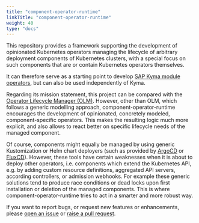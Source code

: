 ```yaml
---
title: "component-operator-runtime"
linkTitle: "component-operator-runtime"
weight: 40
type: "docs"
---
```


This repository provides a framework supporting the development of opinionated Kubernetes operators
managing the lifecycle of arbitrary deployment components of Kubernetes clusters, with a special focus
on such components that are or contain Kubernetes operators themselves.

It can therefore serve as a starting point to develop [SAP Kyma module operators](https://github.com/kyma-project/template-operator),
but can also be used independently of Kyma.

Regarding its mission statement, this project can be compared with the [Operator Lifecycle Manager (OLM)](https://olm.operatorframework.io/).
However, other than OLM, which follows a generic modelling approach, component-operator-runtime encourages the development of opinionated,
concretely modeled, component-specific operators. This makes the resulting logic much more explicit, and also allows to react better on
specific lifecycle needs of the managed component.

Of course, components might equally be managed by using generic Kustomization or Helm chart deployers (such as provided by [ArgoCD](https://argoproj.github.io/) or [FluxCD](https://fluxcd.io/flux/)).
However, these tools have certain weaknesses when it is about to deploy other operators, i.e. components which extend the Kubernetes API,
e.g. by adding custom resource definitions, aggregated API servers, according controllers, or admission webhooks.
For example these generic solutions tend to produce race conditions or dead locks upon first installation or deletion of the managed components.
This is where component-operator-runtime tries to act in a smarter and more robust way.

If you want to report bugs, or request new features or enhancements, please [open an issue](https://github.com/sap/component-operator-runtime/issues)
or [raise a pull request](https://github.com/sap/component-operator-runtime/pulls).